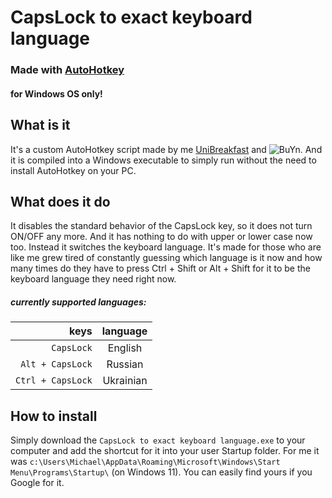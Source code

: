 # CapsLock to exact keyboard language
### Made with [AutoHotkey](https://www.autohotkey.com/)
#### for Windows OS only!

## What is it
It's a custom AutoHotkey script made by me [UniBreakfast](https://github.com/UniBreakfast) and ![BuYn](https://github.com/Buyn).
And it is compiled into a Windows executable to simply run without the need to install AutoHotkey on your PC.

## What does it do
It disables the standard behavior of the CapsLock key, so it does not turn ON/OFF any more. And it has nothing to do with upper or lower case now too.
Instead it switches the keyboard language. It's made for those who are like me grew tired of constantly guessing which language is it now and how many times do they have to press Ctrl + Shift or Alt + Shift for it to be the keyboard language they need right now.

##### currently supported languages:

|       keys        |  language |
|------------------:|:---------:|
| `CapsLock`        |   English |
| `Alt + CapsLock`  |   Russian |
| `Ctrl + CapsLock` | Ukrainian |

## How to install
Simply download the `CapsLock to exact keyboard language.exe` to your computer and add the shortcut for it into your user Startup folder.
For me it was `c:\Users\Michael\AppData\Roaming\Microsoft\Windows\Start Menu\Programs\Startup\` (on Windows 11). You can easily find yours if you Google for it.
